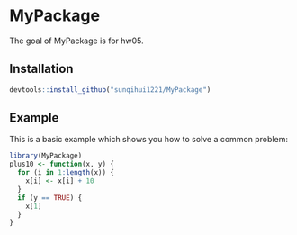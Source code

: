 
<!-- README.md is generated from README.Rmd. Please edit that file -->

# MyPackage

<!-- badges: start -->

<!-- badges: end -->

The goal of MyPackage is for hw05.

## Installation

``` r
devtools::install_github("sunqihui1221/MyPackage")
```

## Example

This is a basic example which shows you how to solve a common problem:

``` r
library(MyPackage)
plus10 <- function(x, y) {
  for (i in 1:length(x)) {
    x[i] <- x[i] + 10
  }
  if (y == TRUE) {
    x[1]
  }
}
```
